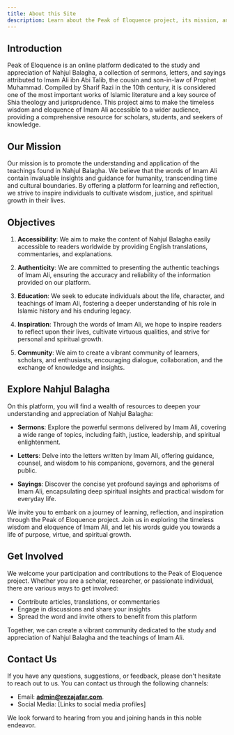 ```yaml
---
title: About this Site
description: Learn about the Peak of Eloquence project, its mission, and objectives.
---
```


## Introduction

Peak of Eloquence is an online platform dedicated to the study and appreciation of Nahjul Balagha, a collection of sermons, letters, and sayings attributed to Imam Ali ibn Abi Talib, the cousin and son-in-law of Prophet Muhammad. Compiled by Sharif Razi in the 10th century, it is considered one of the most important works of Islamic literature and a key source of Shia theology and jurisprudence. This project aims to make the timeless wisdom and eloquence of Imam Ali accessible to a wider audience, providing a comprehensive resource for scholars, students, and seekers of knowledge.

## Our Mission

Our mission is to promote the understanding and application of the teachings found in Nahjul Balagha. We believe that the words of Imam Ali contain invaluable insights and guidance for humanity, transcending time and cultural boundaries. By offering a platform for learning and reflection, we strive to inspire individuals to cultivate wisdom, justice, and spiritual growth in their lives.

## Objectives

1. **Accessibility**: We aim to make the content of Nahjul Balagha easily accessible to readers worldwide by providing English translations, commentaries, and explanations.

2. **Authenticity**: We are committed to presenting the authentic teachings of Imam Ali, ensuring the accuracy and reliability of the information provided on our platform.

3. **Education**: We seek to educate individuals about the life, character, and teachings of Imam Ali, fostering a deeper understanding of his role in Islamic history and his enduring legacy.

4. **Inspiration**: Through the words of Imam Ali, we hope to inspire readers to reflect upon their lives, cultivate virtuous qualities, and strive for personal and spiritual growth.

5. **Community**: We aim to create a vibrant community of learners, scholars, and enthusiasts, encouraging dialogue, collaboration, and the exchange of knowledge and insights.

## Explore Nahjul Balagha

On this platform, you will find a wealth of resources to deepen your understanding and appreciation of Nahjul Balagha:

- **Sermons**: Explore the powerful sermons delivered by Imam Ali, covering a wide range of topics, including faith, justice, leadership, and spiritual enlightenment.

- **Letters**: Delve into the letters written by Imam Ali, offering guidance, counsel, and wisdom to his companions, governors, and the general public.

- **Sayings**: Discover the concise yet profound sayings and aphorisms of Imam Ali, encapsulating deep spiritual insights and practical wisdom for everyday life.

We invite you to embark on a journey of learning, reflection, and inspiration through the Peak of Eloquence project. Join us in exploring the timeless wisdom and eloquence of Imam Ali, and let his words guide you towards a life of purpose, virtue, and spiritual growth.

## Get Involved

We welcome your participation and contributions to the Peak of Eloquence project. Whether you are a scholar, researcher, or passionate individual, there are various ways to get involved:

- Contribute articles, translations, or commentaries
- Engage in discussions and share your insights
- Spread the word and invite others to benefit from this platform

Together, we can create a vibrant community dedicated to the study and appreciation of Nahjul Balagha and the teachings of Imam Ali.

## Contact Us

If you have any questions, suggestions, or feedback, please don't hesitate to reach out to us. You can contact us through the following channels:

- Email: **[admin@rezajafar.com](mailto:admin@rezajafar.com)**.
- Social Media: [Links to social media profiles]

We look forward to hearing from you and joining hands in this noble endeavor.